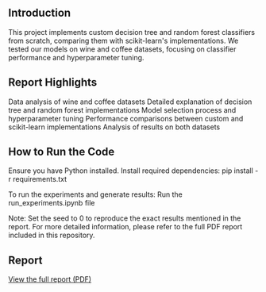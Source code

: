 ## Introduction
This project implements custom decision tree and random forest classifiers from scratch, comparing them with scikit-learn's implementations. We tested our models on wine and coffee datasets, focusing on classifier performance and hyperparameter tuning.


## Report Highlights

Data analysis of wine and coffee datasets
Detailed explanation of decision tree and random forest implementations
Model selection process and hyperparameter tuning
Performance comparisons between custom and scikit-learn implementations
Analysis of results on both datasets


## How to Run the Code

Ensure you have Python installed.
Install required dependencies:
pip install -r requirements.txt

To run the experiments and generate results:
Run the run_experiments.ipynb file



Note: Set the seed to 0 to reproduce the exact results mentioned in the report.
For more detailed information, please refer to the full PDF report included in this repository.


## Report

[View the full report (PDF)](Report.pdf)
